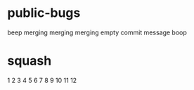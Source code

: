 # public-bugs

beep
merging merging merging
empty commit message
boop

# squash
1
2
3
4
5
6
7
8
9
10
11
12
